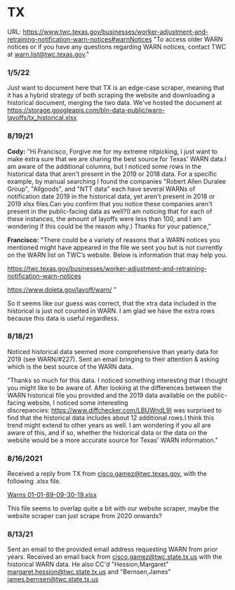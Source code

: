 # TX

URL: https://www.twc.texas.gov/businesses/worker-adjustment-and-retraining-notification-warn-notices#warnNotices
"To access older WARN notices or if you have any questions regarding WARN notices, contact TWC at warn.list@twc.texas.gov."

### 1/5/22
Just want to document here that TX is an edge-case scraper, meaning that it has a hybrid strategy of both scraping the website and downloading a historical document, merging the two data. We've hosted the document at https://storage.googleapis.com/bln-data-public/warn-layoffs/tx_historical.xlsx 

### 8/19/21
**Cody:** "Hi Francisco,
Forgive me for my extreme nitpicking, I just want to make extra sure that we are sharing the best source for Texas' WARN data.I am aware of the additional columns, but I noticed some rows in the historical data that aren't present in the 2019 or 2018 data. For a specific example, by manual searching I found the companies "Robert Allen Duralee Group", "Allgoods", and "NTT data" each have several WARNs of notification date 2019 in the historical data, yet aren't present in 2018 or 2019 xlsx files.Can you confirm that you notice these companies aren't present in the public-facing data as well?(I am noticing that for each of these instances, the amount of layoffs were less than 100, and I am wondering if this could be the reason why.)
Thanks for your patience,"

**Francisco:** "There could be a variety of reasons that a WARN notices you mentioned might have appeared in the file we sent you but is not currently on the WARN list on TWC’s website. Below is information that may help you.

https://twc.texas.gov/businesses/worker-adjustment-and-retraining-notification-warn-notices

https://www.doleta.gov/layoff/warn/
"

So it seems like our guess was correct, that the xtra data included in the historical is just not counted in WARN. I am glad we have the extra rows because this data is useful regardless.


### 8/18/21

Noticed historical data seemed more comprehensive than yearly data for 2019 (see WARN/#227). Sent an email bringing to their attention & asking which is the best source of the WARN data. 

"Thanks so much for this data. I noticed something interesting that I thought you might like to be aware of. After looking at the differences between the WARN historical file you provided and the 2019 data available on the public-facing website, I noticed some interesting discrepancies: https://www.diffchecker.com/LBUWndL9I was surprised to find that the historical data includes about 12 additional rows.I think this trend might extend to other years as well. I am wondering if you all are aware of this, and if so, whether the historical data or the data on the website would be a more accurate source for Texas' WARN information."


### 8/16/2021

Received a reply from TX from cisco.gamez@twc.texas.gov, with the following .xlsx file. 

[Warns 01-01-89-09-30-19.xlsx](https://github.com/biglocalnews/WARN/files/6994307/Warns.01-01-89-09-30-19.xlsx)

This file seems to overlap quite a bit with our website scraper, maybe the website scraper can just scrape from 2020 onwards?


### 8/13/21

Sent an email to the provided email address requesting WARN from prior years. Received an email back from cisco.gamez@twc.state.tx.us with the historical WARN data. He also CC'd "Hession,Margaret" <margaret.hession@twc.state.tx.us> and 
"Bernsen,James" <james.bernsen@twc.state.tx.us>
